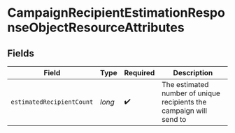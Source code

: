 # CampaignRecipientEstimationResponseObjectResourceAttributes


## Fields

| Field                                                               | Type                                                                | Required                                                            | Description                                                         |
| ------------------------------------------------------------------- | ------------------------------------------------------------------- | ------------------------------------------------------------------- | ------------------------------------------------------------------- |
| `estimatedRecipientCount`                                           | *long*                                                              | :heavy_check_mark:                                                  | The estimated number of unique recipients the campaign will send to |